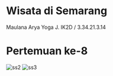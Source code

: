# Wisata di Semarang
Maulana Arya Yoga J.
IK2D / 3.34.21.3.14
# Pertemuan ke-8
![ss2](https://user-images.githubusercontent.com/116637724/201590582-d6486289-59b8-41d4-9eb4-28a0b3c83d1d.jpeg)
![ss3](https://user-images.githubusercontent.com/116637724/201590603-771762c4-7de7-4fbc-8b3e-a856459134cc.jpeg)
